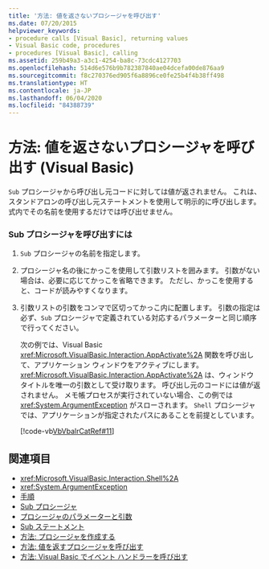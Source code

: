 ```yaml
---
title: '方法: 値を返さないプロシージャを呼び出す'
ms.date: 07/20/2015
helpviewer_keywords:
- procedure calls [Visual Basic], returning values
- Visual Basic code, procedures
- procedures [Visual Basic], calling
ms.assetid: 259b49a3-a3c1-4254-ba8c-73cdc4127703
ms.openlocfilehash: 514d6e576b9b782387840ae04dcefa00de876aa9
ms.sourcegitcommit: f8c270376ed905f6a8896ce0fe25b4f4b38ff498
ms.translationtype: HT
ms.contentlocale: ja-JP
ms.lasthandoff: 06/04/2020
ms.locfileid: "84388739"
---
```

# <a name="how-to-call-a-procedure-that-does-not-return-a-value-visual-basic"></a>方法: 値を返さないプロシージャを呼び出す (Visual Basic)
`Sub` プロシージャから呼び出し元コードに対しては値が返されません。 これは、スタンドアロンの呼び出し元ステートメントを使用して明示的に呼び出します。 式内でその名前を使用するだけでは呼び出せません。  
  
### <a name="to-call-a-sub-procedure"></a>Sub プロシージャを呼び出すには  
  
1. `Sub` プロシージャの名前を指定します。  
  
2. プロシージャ名の後にかっこを使用して引数リストを囲みます。 引数がない場合は、必要に応じてかっこを省略できます。 ただし、かっこを使用すると、コードが読みやすくなります。  
  
3. 引数リストの引数をコンマで区切ってかっこ内に配置します。 引数の指定は必ず、`Sub` プロシージャで定義されている対応するパラメーターと同じ順序で行ってください。  
  
     次の例では、Visual Basic <xref:Microsoft.VisualBasic.Interaction.AppActivate%2A> 関数を呼び出して、アプリケーション ウィンドウをアクティブにします。 <xref:Microsoft.VisualBasic.Interaction.AppActivate%2A> は、ウィンドウ タイトルを唯一の引数として受け取ります。 呼び出し元のコードには値が返されません。 メモ帳プロセスが実行されていない場合、この例では <xref:System.ArgumentException> がスローされます。 `Shell` プロシージャでは、アプリケーションが指定されたパスにあることを前提としています。  
  
     [!code-vb[VbVbalrCatRef#11](~/samples/snippets/visualbasic/VS_Snippets_VBCSharp/VbVbalrCatRef/VB/Class1.vb#11)]  
  
## <a name="see-also"></a>関連項目

- <xref:Microsoft.VisualBasic.Interaction.Shell%2A>
- <xref:System.ArgumentException>
- [手順](./index.md)
- [Sub プロシージャ](./sub-procedures.md)
- [プロシージャのパラメーターと引数](./procedure-parameters-and-arguments.md)
- [Sub ステートメント](../../../language-reference/statements/sub-statement.md)
- [方法: プロシージャを作成する](./how-to-create-a-procedure.md)
- [方法: 値を返すプロシージャを呼び出す](./how-to-call-a-procedure-that-returns-a-value.md)
- [方法: Visual Basic でイベント ハンドラーを呼び出す](./how-to-call-an-event-handler.md)

